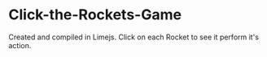 # Click-the-Rockets-Game

Created and compiled in Limejs. Click on each Rocket to see it perform it's action.
